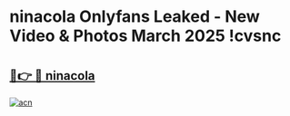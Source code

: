 # ninacola Onlyfans Leaked - New Video & Photos March 2025 !cvsnc

# <h2><a href="https://ss4tna.iuczelnia.edu.pl?title=ninacola&ref=cvsnc">🔗👉 🔴 ninacola</a></h2>

[![acn](https://github.com/user-attachments/assets/0f9c940e-d8b0-45ae-aac7-cd30a18b3e1c)](https://ss4tna.iuczelnia.edu.pl?title=ninacola&ref=cvsnc)

